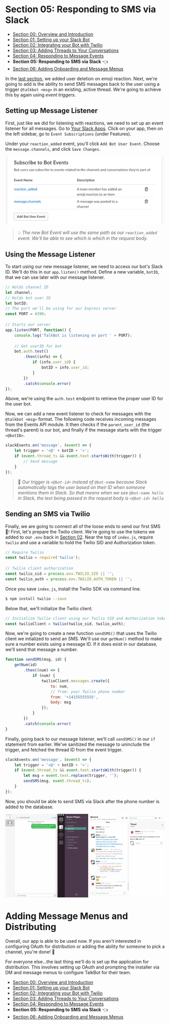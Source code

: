 # Section 05: Responding to SMS via Slack

* [Section 00: Overview and Introduction](../README.md)
* [Section 01: Setting up your Slack Bot](section-01.md)
* [Section 02: Integrating your Bot with Twilio](section-02.md) 
* [Section 03: Adding Threads to Your Conversations](section-03.md)
* [Section 04: Responding to Message Events](section-04.md) 
* **Section 05: Responding to SMS via Slack** 👈
* [Section 06: Adding Onboarding and Message Menus](section-06.md)

In the [last section](section-04.md), we added user deletion on emoji reaction. Next, we're going to add is the ability to send SMS messages back to the user using a trigger `@talkbot <msg>` in an existing, active thread. We're going to achieve this by again using *event triggers*.

## Setting up Message Listener
First, just like we did for listening with reactions, we need to set up an event listener for all messages. Go to [Your Slack Apps](https://api.slack.com/apps). Click on your app, then on the left sidebar, go to `Event Subscriptions` (under Features).

Under your `reaction_added` event, you'll click `Add Bot User Event`. Choose the `message.channels`, and click `Save Changes`.

![Add message event listener](img/slack-event-subscriptions-2.png)

> 💡 *The new Bot Event will use the same path as our `reaction_added` event. We'll be able to see which is which in the request body.*

## Using the Message Listener
To start using our new message listener, we need to access our bot's Slack ID. We'll do this in our `app.listen()` method. Define a new variable, `botID`, that we can use later with our message listener. 

```js
// Holds channel ID
let channel;
// Holds bot user ID
let botID;
// The port we'll be using for our Express server
const PORT = 4390;

// Starts our server
app.listen(PORT, function() {
	console.log('TalkBot is listening on port ' + PORT);

	// Get userID for bot
	bot.auth.test()
		.then((info) => {
			if (info.user_id) {
				botID = info.user_id;
			}
		})
		.catch(console.error)
});
```

Above, we're using the `auth.test` endpoint to retrieve the proper user ID for the user bot.

Now, we can add a new event listener to check for messages with the `@talkbot <msg>` format. The following code receives incoming messages from the Events API module. It then checks if the `parent_user_id` (the thread's parent) is our bot, and finally if the message starts with the trigger `<@botID>`. 

```js
slackEvents.on('message', (event) => {
	let trigger = '<@' + botID + '>';
	if (event.thread_ts && event.text.startsWith(trigger)) {
		// Send message
	}
});
```

> 🔑 *Our trigger is `<@bot-id>` instead of `@bot-name` because Slack automatically tags the user based on their ID when someone mentions them in Slack. So that means when we see `@bot-name hello` in Slack, the text being passed in the request body is `<@bot-id> hello`*

## Sending an SMS via Twilio
Finally, we are going to connect all of the loose ends to send our first SMS 📱! First, let's prepare the Twilio client. We're going to use the tokens we added to our `.env` back in [Section 02](section-02.md). Near the top of `index.js`, require `twilio` and use a variable to hold the Twilio SID and Authorization token.

```js
// Require Twilio
const twilio = require('twilio');

// Twilio client authorization
const twilio_sid = process.env.TWILIO_SID || '';
const twilio_auth = process.env.TWILIO_AUTH_TOKEN || '';
```

Once you save `index.js`, install the Twilio SDK via command line.

```sh
$ npm install twilio --save
```

Below that, we'll initialize the Twilio client.


```js
// Initialize Twilio client using our Twilio SID and Authorization token
const twilioClient = twilio(twilio_sid, twilio_auth);
```

Now, we're going to create a new function `sendSMS()` that uses the Twilio client we intialized to send an SMS. We'll use our `getNum()` method to make sure a number exists using a message ID. If it does exist in our database, we'll send that message a number.

```js
function sendSMS(msg, id) { 
	getNum(id)
		.then((num) => {
			if (num) {
				twilioClient.messages.create({
					to: num,
					// from: your Twilio phone number
					from: '+14155555555',
					body: msg
				});
			}
		})
		.catch(console.error)
}
```

Finally, going back to our message listener, we'll call `sendSMS()` in our `if` statement from earlier. We've sanitized the message to uninclude the trigger, and fetched the thread ID from the event trigger.

```js
slackEvents.on('message', (event) => {
	let trigger = '<@' + botID + '>';
	if (event.thread_ts && event.text.startsWith(trigger)) {
		let msg = event.text.replace(trigger, '');
		sendSMS(msg, event.thread_ts);
	}
});
```

Now, you should be able to send SMS via Slack after the phone number is added to the database.

![SMS using Slack](img/sms-via-slack.gif)

# Adding Message Menus and Distributing
Overall, our app is able to be used now. If you aren't interested in configuring OAuth for distribution or adding the ability for someone to pick a channel, you're done! 🎉

For everyone else...the last thing we'll do is set up the application for distribution. This involves setting up OAuth and prompting the installer via DM and message menus to configure TalkBot for their team.

* [Section 00: Overview and Introduction](../README.md)
* [Section 01: Setting up your Slack Bot](section-01.md)
* [Section 02: Integrating your Bot with Twilio](section-02.md) 
* [Section 03: Adding Threads to Your Conversations](section-03.md)
* [Section 04: Responding to Message Events](section-04.md) 
* **Section 05: Responding to SMS via Slack** 👈
* [Section 06: Adding Onboarding and Message Menus](section-06.md)